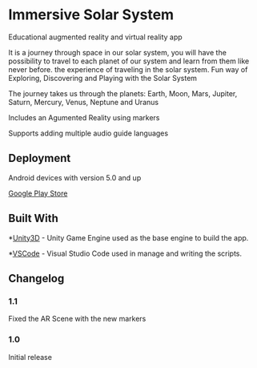 
# Immersive Solar System

Educational augmented reality and virtual reality app

It is a journey through space in our solar system, you will have the possibility to travel to each planet of our system and learn from them like never before.
the experience of traveling in the solar system.
Fun way of Exploring, Discovering and Playing with the Solar System

The journey takes us through the planets: Earth, Moon, Mars, Jupiter, Saturn, Mercury, Venus, Neptune and Uranus 

Includes an Agumented Reality using markers 

Supports adding multiple audio guide languages 

## Deployment

Android devices with version 5.0 and up

[Google Play Store](https://play.google.com/store/apps/details?id=com.vrteek.solar_system)

## Built With

*[Unity3D](https://unity3d.com/) - Unity Game Engine used as the base engine to build the app.

*[VSCode](https://code.visualstudio.com/) - Visual Studio Code used in manage and writing the scripts.

## Changelog
### 1.1
Fixed the AR Scene with the new markers

### 1.0
Initial release
